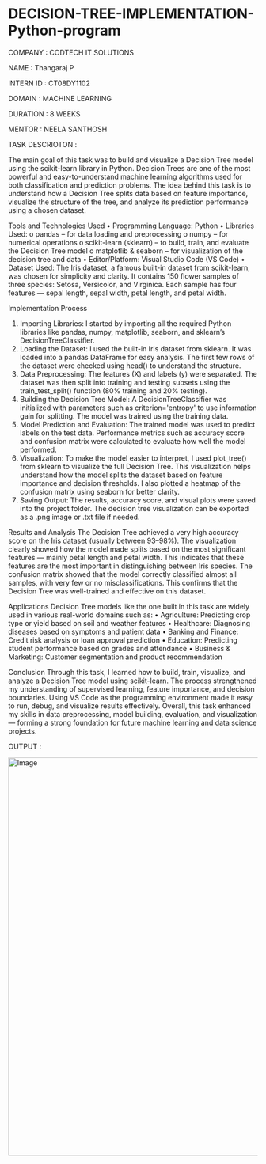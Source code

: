 # DECISION-TREE-IMPLEMENTATION-Python-program

COMPANY : CODTECH IT SOLUTIONS

NAME : Thangaraj P

INTERN ID : CT08DY1102

DOMAIN : MACHINE LEARNING

DURATION : 8 WEEKS

MENTOR : NEELA SANTHOSH

TASK DESCRIOTON : 

The main goal of this task was to build and visualize a Decision Tree model using the scikit-learn library in Python. Decision Trees are one of the most powerful and easy-to-understand machine learning algorithms used for both classification and prediction problems. The idea behind this task is to understand how a Decision Tree splits data based on feature importance, visualize the structure of the tree, and analyze its prediction performance using a chosen dataset.

Tools and Technologies Used
•	Programming Language: Python
•	Libraries Used:
o	pandas – for data loading and preprocessing
o	numpy – for numerical operations
o	scikit-learn (sklearn) – to build, train, and evaluate the Decision Tree model
o	matplotlib & seaborn – for visualization of the decision tree and data
•	Editor/Platform: Visual Studio Code (VS Code)
•	Dataset Used: The Iris dataset, a famous built-in dataset from scikit-learn, was chosen for simplicity and clarity. It contains 150 flower samples of three species: Setosa, Versicolor, and Virginica. Each sample has four features — sepal length, sepal width, petal length, and petal width.

Implementation Process
1.	Importing Libraries:
I started by importing all the required Python libraries like pandas, numpy, matplotlib, seaborn, and sklearn’s DecisionTreeClassifier.
2.	Loading the Dataset:
I used the built-in Iris dataset from sklearn. It was loaded into a pandas DataFrame for easy analysis. The first few rows of the dataset were checked using head() to understand the structure.
3.	Data Preprocessing:
The features (X) and labels (y) were separated. The dataset was then split into training and testing subsets using the train_test_split() function (80% training and 20% testing).
4.	Building the Decision Tree Model:
A DecisionTreeClassifier was initialized with parameters such as criterion='entropy' to use information gain for splitting. The model was trained using the training data.
5.	Model Prediction and Evaluation:
The trained model was used to predict labels on the test data. Performance metrics such as accuracy score and confusion matrix were calculated to evaluate how well the model performed.
6.	Visualization:
To make the model easier to interpret, I used plot_tree() from sklearn to visualize the full Decision Tree. This visualization helps understand how the model splits the dataset based on feature importance and decision thresholds. I also plotted a heatmap of the confusion matrix using seaborn for better clarity.
7.	Saving Output:
The results, accuracy score, and visual plots were saved into the project folder. The decision tree visualization can be exported as a .png image or .txt file if needed.

Results and Analysis
The Decision Tree achieved a very high accuracy score on the Iris dataset (usually between 93–98%). The visualization clearly showed how the model made splits based on the most significant features — mainly petal length and petal width. This indicates that these features are the most important in distinguishing between Iris species.
The confusion matrix showed that the model correctly classified almost all samples, with very few or no misclassifications. This confirms that the Decision Tree was well-trained and effective on this dataset.

Applications
Decision Tree models like the one built in this task are widely used in various real-world domains such as:
•	Agriculture: Predicting crop type or yield based on soil and weather features
•	Healthcare: Diagnosing diseases based on symptoms and patient data
•	Banking and Finance: Credit risk analysis or loan approval prediction
•	Education: Predicting student performance based on grades and attendance
•	Business & Marketing: Customer segmentation and product recommendation

Conclusion
Through this task, I learned how to build, train, visualize, and analyze a Decision Tree model using scikit-learn. The process strengthened my understanding of supervised learning, feature importance, and decision boundaries. Using VS Code as the programming environment made it easy to run, debug, and visualize results effectively.
Overall, this task enhanced my skills in data preprocessing, model building, evaluation, and visualization — forming a strong foundation for future machine learning and data science projects.

OUTPUT :

<img width="1500" height="805" alt="Image" src="https://github.com/user-attachments/assets/bbc96a76-6f5d-4761-aec3-4ac38f35f2e1" />

